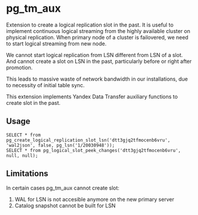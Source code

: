 # pg_tm_aux
Extension to create a logical replication slot in the past. It is useful to implement continuous logical streaming from the highly available cluster on physical replication. When primary node of a cluster is failovered, we need to start logical streaming from new node.

We cannot start logical replication from LSN different from LSN of a slot. And cannot create a slot on LSN in the past, particularly before or right after promotion.

This leads to massive waste of network bandwidth in our installations, due to necessity of initial table sync.

This extension implements Yandex Data Transfer auxiliary functions to create slot in the past.

## Usage
```
SELECT * from  pg_create_logical_replication_slot_lsn('dtt3gjq2tfmocenb6vru', 'wal2json', false, pg_lsn('1/20030948'));
SELECT * from pg_logical_slot_peek_changes('dtt3gjq2tfmocenb6vru', null, null);
```
## Limitations

In certain cases pg_tm_aux cannot create slot:
1. WAL for LSN is not accesible anymore on the new primary server
2. Catalog snapshot cannot be built for LSN
